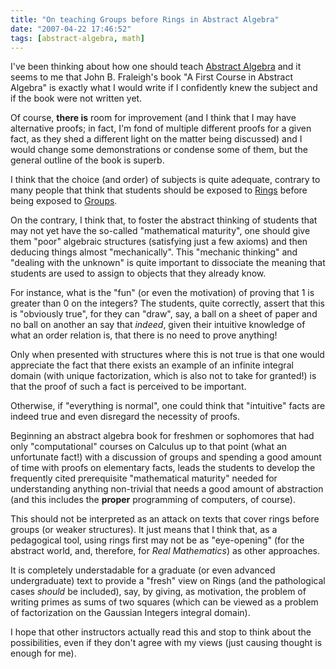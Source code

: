 ```yaml
---
title: "On teaching Groups before Rings in Abstract Algebra"
date: "2007-04-22 17:46:52"
tags: [abstract-algebra, math]
---
```


I've been thinking about how one should teach <a
href="http://en.wikipedia.org/wiki/Abstract_algebra">Abstract Algebra</a>
and it seems to me that John B. Fraleigh's book "A First Course in Abstract
Algebra" is exactly what I would write if I confidently knew the subject and
if the book were not written yet.

Of course, **there is** room for improvement (and I think that I may have
alternative proofs; in fact, I'm fond of multiple different proofs for a
given fact, as they shed a different light on the matter being discussed)
and I would change some demonstrations or condense some of them, but the
general outline of the book is superb.

I think that the choice (and order) of subjects is quite adequate, contrary
to many people that think that students should be exposed to <a
href="http://en.wikipedia.org/wiki/Ring_%28mathematics%29">Rings</a> before
being exposed to <a
href="http://en.wikipedia.org/wiki/Group_%28mathematics%29">Groups</a>.

On the contrary, I think that, to foster the abstract thinking of students
that may not yet have the so-called "mathematical maturity", one should give
them "poor" algebraic structures (satisfying just a few axioms) and then
deducing things almost "mechanically". This "mechanic thinking" and "dealing
with the unknown" is quite important to dissociate the meaning that students
are used to assign to objects that they already know.

For instance, what is the "fun" (or even the motivation) of proving that 1
is greater than 0 on the integers? The students, quite correctly, assert
that this is "obviously true", for they can "draw", say, a ball on a sheet
of paper and no ball on another an say that *indeed*, given their
intuitive knowledge of what an order relation is, that there is no need to
prove anything!

Only when presented with structures where this is not true is that one would
appreciate the fact that there exists an example of an infinite integral
domain (with unique factorization, which is also not to take for granted!)
is that the proof of such a fact is perceived to be important.

Otherwise, if "everything is normal", one could think that "intuitive" facts
are indeed true and even disregard the necessity of proofs.

Beginning an abstract algebra book for freshmen or sophomores that had only
"computational" courses on Calculus up to that point (what an unfortunate
fact!) with a discussion of groups and spending a good amount of time with
proofs on elementary facts, leads the students to develop the frequently
cited prerequisite "mathematical maturity" needed for understanding anything
non-trivial that needs a good amount of abstraction (and this includes the
**proper** programming of computers, of course).

This should not be interpreted as an attack on texts that cover rings before
groups (or weaker structures). It just means that I think that, as a
pedagogical tool, using rings first may not be as "eye-opening" (for the
abstract world, and, therefore, for *Real Mathematics*) as other
approaches.

It is completely understadable for a graduate (or even advanced
undergraduate) text to provide a "fresh" view on Rings (and the pathological
cases *should* be included), say, by giving, as motivation, the problem
of writing primes as sums of two squares (which can be viewed as a problem
of factorization on the Gaussian Integers integral domain).

I hope that other instructors actually read this and stop to think about the
possibilities, even if they don't agree with my views (just causing thought
is enough for me).

